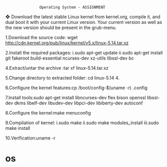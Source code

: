 
                   Operating System - ASSIGNMENT


❖ Download the latest stable Linux kernel from
kernel.org, compile it, and dual boot it with your
current Linux version. Your current version as well
as the new version should be present in the
grub-menu.

1.Download the source code: wget http://cdn.kernel.org/pub/linux/kernel/v5.x/linux-5.14.tar.xz

2.Install the required packages: 
         i.sudo apt-get update
        ii.sudo apt-get install git fakeroot build-essential ncurses-dev xz-utils libssl-dev bc

4.Extract/untar the archive :tar xf linux-5.14.tar.xz

5.Change directory to extracted folder: cd linux-5.14 4.

6.Configure the kernel features:cp /boot/config-$(uname -r) .config

7.Install tools:sudo apt-get install libncurses-dev flex bison openssl
                libssl-dev dkms libelf-dev libudev-dev libpci-dev
                libiberty-dev autoconf

8.Configure the kernel:make menuconfig

9.Compilation of kernel: 
                i.sudo make
               ii.sudo make modules_install
              iii.sudo make install

10.Verification:uname -r

# os
